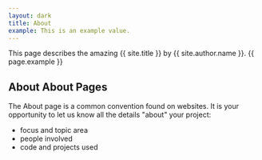 ```yaml
---
layout: dark
title: About
example: This is an example value.
---
```


This page describes the amazing {{ site.title }} by {{ site.author.name }}.
{{ page.example }}



## About About Pages

The About page is a common convention found on websites.
It is your opportunity to let us know all the details "about" your project:

- focus and topic area
- people involved
- code and projects used
